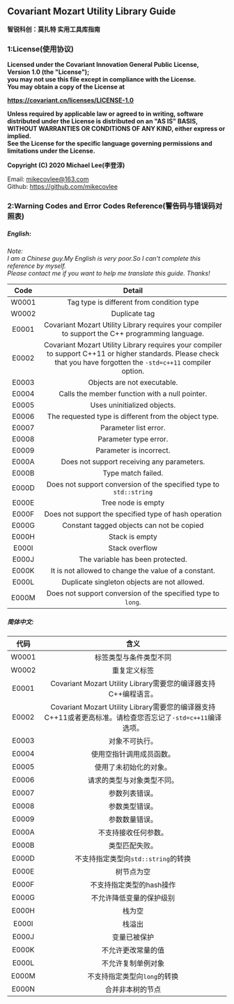 Covariant Mozart Utility Library Guide
-----------------------------------------------
**智锐科创：莫扎特 实用工具库指南**

### 1:License(使用协议)
**Licensed under the Covariant Innovation General Public License,**  
**Version 1.0 (the "License");**  
**you may not use this file except in compliance with the License.**  
**You may obtain a copy of the License at**  
  
**https://covariant.cn/licenses/LICENSE-1.0**  
  
**Unless required by applicable law or agreed to in writing, software**  
**distributed under the License is distributed on an "AS IS" BASIS,**  
**WITHOUT WARRANTIES OR CONDITIONS OF ANY KIND, either express or implied.**  
**See the License for the specific language governing permissions and**  
**limitations under the License.**  

**Copyright (C) 2020 Michael Lee(李登淳)**  

Email: mikecovlee@163.com  
Github: https://github.com/mikecovlee  

### 2:Warning Codes and Error Codes Reference(警告码与错误码对照表)

##### English:
>  
*Note:  
I am a Chinese guy.My English is very poor.So I can't complete this reference by myself.  
Please contact me if you want to help me translate this guide. Thanks!*  

Code|Detail
:---:|:---:
W0001|Tag type is different from condition type  
W0002|Duplicate tag  
E0001|Covariant Mozart Utility Library requires your compiler to support the C++ programming language.  
E0002|Covariant Mozart Utility Library requires your compiler to support C++11 or higher standards. Please check that you have forgotten the `-std=c++11` compiler option.  
E0003|Objects are not executable.  
E0004|Calls the member function with a null pointer.  
E0005|Uses uninitialized objects.  
E0006|The requested type is different from the object type.  
E0007|Parameter list error.  
E0008|Parameter type error.  
E0009|Parameter is incorrect.  
E000A|Does not support receiving any parameters.  
E000B|Type match failed.  
E000D|Does not support conversion of the specified type to `std::string`  
E000E|Tree node is empty  
E000F|Does not support the specified type of hash operation  
E000G|Constant tagged objects can not be copied  
E000H|Stack is empty  
E000I|Stack overflow  
E000J|The variable has been protected.  
E000K|It is not allowed to change the value of a constant.  
E000L|Duplicate singleton objects are not allowed.  
E000M|Does not support conversion of the specified type to `long`.  

##### 简体中文:

代码|含义
:---:|:---:
W0001|标签类型与条件类型不同  
W0002|重复定义标签  
E0001|Covariant Mozart Utility Library需要您的编译器支持C++编程语言。  
E0002|Covariant Mozart Utility Library需要您的编译器支持C++11或者更高标准。请检查您否忘记了`-std=c++11`编译选项。  
E0003|对象不可执行。  
E0004|使用空指针调用成员函数。  
E0005|使用了未初始化的对象。  
E0006|请求的类型与对象类型不同。  
E0007|参数列表错误。  
E0008|参数类型错误。  
E0009|参数数量错误。  
E000A|不支持接收任何参数。  
E000B|类型匹配失败。  
E000D|不支持指定类型向`std::string`的转换  
E000E|树节点为空  
E000F|不支持指定类型的hash操作  
E000G|不允许降低变量的保护级别  
E000H|栈为空  
E000I|栈溢出  
E000J|变量已被保护  
E000K|不允许更改常量的值  
E000L|不允许复制单例对象  
E000M|不支持指定类型向`long`的转换
E000N|合并非本树的节点